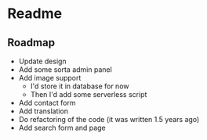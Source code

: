 # Readme

## Roadmap

- Update design
- Add some sorta admin panel
- Add image support
  - I'd store it in database for now
  - Then I'd add some serverless script
- Add contact form
- Add translation
- Do refactoring of the code (it was written 1.5 years ago)
- Add search form and page
